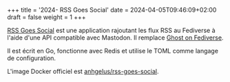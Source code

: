 +++
title = '2024- RSS Goes Social'
date = 2024-04-05T09:46:09+02:00
draft = false 
weight = 1 
+++

[RSS Goes Social](https://github.com/anhgelus/rss-goes-social) est une application rajoutant les flux RSS au Fediverse à l'aide d'une API compatible avec Mastodon. Il remplace [Ghost on Fediverse](https://github.com/anhgelus/ghost-on-fediverse).

Il est écrit en Go, fonctionne avec Redis et utilise le TOML comme langage de configuration.

L'image Docker officiel est [anhgelus/rss-goes-social](https://hub.docker.com/r/anhgelus/rss-goes-social).

